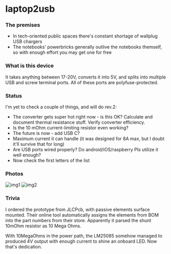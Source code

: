 # laptop2usb

### The premises
 
  * In tech-oriented public spaces there's constant shortage of wallplug USB chargers
  * The notebooks' powerbricks generally outlive the notebooks themself, so with enough effort you may get one for free
 
### What is this device

It takes anything between 17-20V, converts it into 5V, and splits into multiple USB and screw terminal ports. All of these ports are polyfuse-protected.

### Status

I'm yet to check a couple of things, and will do rev.2:
  * The converter gets super hot right now - is this OK? Calculate and document thermal resistance stuff. Verify converter efficiency.
  * Is the 10 mOhm current-limiting resistor even working?
  * The future is now - add USB C?
  * Maximum current it can handle (it was designed for 8A max, but I doubt it'll survive that for long)
  * Are USB ports wired properly? Do android/iOS/raspberry PIs utilize it well enough?
  * Now check the first letters of the list

### Photos

![img1](“img/img1.jpg”)
![img2](“img/img2.jpg”)

### Trivia

I ordered the prototype from JLCPcb, with passive elements surface mounted. Their online tool automatically assigns the elements from BOM into the part numbers from their store. Apparently it parsed the shunt 10mOhm resistor as 10 Mega Ohms. 

With 10MegaOhms in the power path, the LM25085 somehow managed to produced 4V output with enough current to shine an onboard LED. Now that's dedication.
